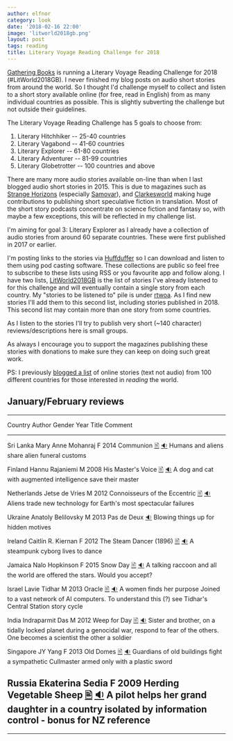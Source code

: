 ```yaml
---
author: elfnor
category: look
date: '2018-02-16 22:00'
image: 'litworld2018gb.png'
layout: post
tags: reading
title: Literary Voyage Reading Challenge for 2018
---
```


[Gathering Books](https://gatheringbooks.org/literary-voyage-around-the-world-reading-challenge-2018/) is running a Literary Voyage Reading Challenge for 2018 (\#LitWorld2018GB). I never finished my blog posts on audio short stories from around the world. So I thought I\'d challenge myself to collect and listen to a short story available online (for free, read in English) from as many individual countries as possible. This is slightly subverting the challenge but not outside their guidelines.

The Literary Voyage Reading Challenge has 5 goals to choose from:

1.  Literary Hitchhiker -- 25-40 countries
2.  Literary Vagabond -- 41-60 countries
3.  Literary Explorer -- 61-80 countries
4.  Literary Adventurer -- 81-99 countries
5.  Literary Globetrotter -- 100 countries and above

There are many more audio stories available on-line than when I last blogged audio short stories in 2015. This is due to magazines such as [Strange Horizons](http://strangehorizons.com/) (especially [Samovar](http://samovar.strangehorizons.com/)), and [Clarkesworld](http://clarkesworldmagazine.com/) making huge contributions to publishing short speculative fiction in translation. Most of the short story podcasts concentrate on science fiction and fantasy so, with maybe a few exceptions, this will be reflected in my challenge list.

I\'m aiming for goal 3: Literary Explorer as I already have a collection of audio stories from around 60 separate countries. These were first published in 2017 or earlier.

I\'m posting links to the stories via [Huffduffer](https://huffduffer.com) so I can download and listen to them using pod casting software. These collections are public so feel free to subscribe to these lists using RSS or you favourite app and follow along. I have two lists, [LitWorld2018GB](https://huffduffer.com/tags/litworld2018gb) is the list of stories I\'ve already listened to for this challenge and will eventually contain a single story from each country. My \"stories to be listened to\" pile is under [rtwoa](https://huffduffer.com/elfnor/tags/rtwoa). As I find new stories I\'ll add them to this second list, including stories published in 2018. This second list may contain more than one story from some countries.

As I listen to the stories I\'ll try to publish very short (\~140 character) reviews/descriptions here is small groups.

As always I encourage you to support the magazines publishing these stories with donations to make sure they can keep on doing such great work.

PS: I previously [blogged a list](http://elfnor.com/reading-the-world-100-online-stories.html) of online stories (text not audio) from 100 different countries for those interested in *reading* the world.

## January/February reviews

  ----------------------------------------------------------------------------------------------------------------------------------------------------------------------------------------------------------------------------------------------------------------------------------------------------------------------------------------------------------------------------------------------------------------------------------
  Country       Author               Gender   Year   Title                                                                                                                                                                                                                       Comment
  ------------- -------------------- -------- ------ --------------------------------------------------------------------------------------------------------------------------------------------------------------------------------------------------------------------------- ---------------------------------------------------------------------------------------------------------------------------------------------------
  Sri Lanka     Mary Anne Mohanraj   F        2014   Communion [🖹](http://clarkesworldmagazine.com/audio_06_14b/) [🔉](http://clarkesworldmagazine.com/podpress_trac/web/1071/0/clarkesworld_06_14_mohanraj.mp3)                                                                  Humans and aliens share alien funeral customs

  Finland       Hannu Rajaniemi      M        2008   His Master's Voice [🖹](http://escapepod.org/2009/12/03/ep227-his-masters-voice/) [🔉](http://media.rawvoice.com/escapepod/p/media.libsyn.com/media/escapepod/EP227_HisMastersVoice.mp3)                                      A dog and cat with augmented intelligence save their master

  Netherlands   Jetse de Vries       M        2012   Connoisseurs of the Eccentric [🖹](http://escapepod.org/2012/08/09/ep357-connoisseurs-of-the-eccentric/) [🔉](http://traffic.libsyn.com/escapepod/EP357_ConnoisseursoftheEccentric.mp3)                                       Aliens trade new technology for Earth\'s most spectacular failures

  Ukraine       Anatoly Belilovsky   M        2013   Pas de Deux [🔉](http://toastedcake.com/podcasts/TC139-pas-de-deux.mp3)                                                                                                                                                      Blowing things up for hidden motives

  Ireland       Caitlín R. Kiernan   F        2012   The Steam Dancer (1896) [🖹](http://www.lightspeedmagazine.com/fiction/the-steam-dancer-1896/) [🔉](http://www.podtrac.com/pts/redirect.mp3/lightspeedmagazine.com/podcasts/podcast_the_steam_dancer_caitlin_r_kiernan.mp3)   A steampunk cyborg lives to dance

  Jamaica       Nalo Hopkinson       F        2015   Snow Day [🖹](http://www.drabblecast.org/2015/03/18/drabblecast-352-snow-day/) [🔉](http://media.blubrry.com/drabblecast/p/www.drabblecast.org/wp-content/uploads/2015/03/Drabblecast-352-Snow-Day.mp3)                       A talking raccoon and all the world are offered the stars. Would you accept?

  Israel        Lavie Tidhar         M        2013   Oracle [🖹](http://clarkesworldmagazine.com/tidhar_07_17_reprint/) [🔉](http://clarkesworldmagazine.com/podpress_trac/web/1820/0/clarkesworld_07_17_tidhar.mp3)                                                               A women finds her purpose Joined to a vast network of AI computers. To understand this (?) see Tidhar\'s Central Station story cycle

  India         Indraparmit Das      M        2012   Weep for Day [🖹](http://clarkesworldmagazine.com/das_04_15_reprint/) [🔉](http://clarkesworldmagazine.com/podpress_trac/web/1275/0/clarkesworld_04_15_das.mp3)                                                               Sister and brother, on a tidally locked planet during a genocidal war, respond to fear of the others. One becomes a scientist the other a soldier

  Singapore     JY Yang              F        2013   Old Domes [🖹](http://clarkesworldmagazine.com/yang_10_16_reprint/) [🔉](http://clarkesworldmagazine.com/podpress_trac/web/1639/0/clarkesworld_10_16_yang.mp3)                                                                Guardians of old buildings fight a sympathetic Cullmaster armed only with a plastic sword

  Russia        Ekaterina Sedia      F        2009   Herding Vegetable Sheep [🖹](http://clarkesworldmagazine.com/sedia_03_09/) [🔉](http://clarkesworldmagazine.com/podpress_trac/web/292/0/clarkesworld_03_09_sedia.mp3)                                                         A pilot helps her grand daughter in a country isolated by information control - bonus for NZ reference
  ----------------------------------------------------------------------------------------------------------------------------------------------------------------------------------------------------------------------------------------------------------------------------------------------------------------------------------------------------------------------------------------------------------------------------------

------------------------------------------------------------------------
